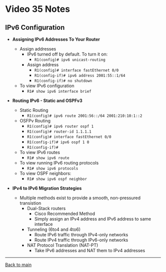 # Video 35 Notes

## IPv6 Configuration
- **Assigning IPv6 Addresses To Your Router**
  - Assign addresses
    - IPv6 turned off by default. To turn it on:
      - ```R1(config)# ipv6 unicast-routing```
    - Assign address
      - ```R1(config)# interface fastEthernet 0/0```
      - ```R1(config-if)# ipv6 address 2001:55::1/64```
      - ```R1(config-if)# no shutdown```
  - To view IPv6 configuration
    - ```R1# show ipv6 interface brief```


- **Routing IPv6 - Static and OSPFv3**
  - Static Routing
    - ```R1(config)# ipv6 route 2001:56::/64 2001:210:10:1::2```
  - OSFPv Routing
    - ```R1(config)# ipv6 router ospf 1```
    - ```R1(config)# router-id 1.1.1.1```
    - ```R1(config)# interface fastEthernet 0/0```
    - ```R1(config-if)# ipv6 ospf 1 0```
    - ```R1(config-if)# ```
  - To view IPv6 routes
    - ```R1# show ipv6 route```
  - To view running IPv6 routing protocols
    - ```R1# show ipv6 protocols```
  - To view OSPF neighbors:
    - ```R1# show ipv6 ospf neighbor```

- **IPv4 to IPv6 Migration Strategies**
  - Multiple methods exist to provide a smooth, non-pressured transistion
    - Dual-Stack routers
      - Cisco Recommended Method
      - Simply assign an IPv4 address and IPv6 address to same interface 
    - Tunneling (6to4 and 4to6)
      - Route IPv6 traffic through IPv4-only networks
      - Route IPv4 traffic through IPv6-only networks
    - NAT Protocol Translation (NAT-PT)
      - Take IPv6 addresses and NAT them to IPv4 addresses


---
 
[Back to main](https://github.com/rot0xd/CBTNuggets/blob/master/CCNA/ICND-1/README.md)

